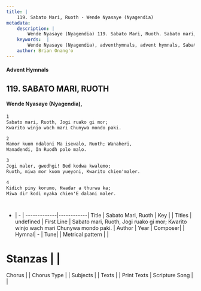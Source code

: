 ```yaml
---
title: |
    119. Sabato Mari, Ruoth - Wende Nyasaye (Nyagendia)
metadata:
    description: |
        Wende Nyasaye (Nyagendia) 119. Sabato Mari, Ruoth. Sabato mari, Ruoth, Jogi ruako gi mor; Kwarito winjo wach mari Chunywa mondo paki.  
    keywords:  |
        Wende Nyasaye (Nyagendia), adventhymnals, advent hymnals, Sabato Mari, Ruoth, Sabato mari, Ruoth, Jogi ruako gi mor; Kwarito winjo wach mari Chunywa mondo paki.. 
    author: Brian Onang'o
---
```


#### Advent Hymnals
## 119. SABATO MARI, RUOTH
####  Wende Nyasaye (Nyagendia),

```txt
1
Sabato mari, Ruoth, Jogi ruako gi mor;
Kwarito winjo wach mari Chunywa mondo paki.

2
Wamor kuom ndaloni Ma isewalo, Ruoth; Wanaheri,
Wanadendi, In Ruodh polo malo.

3
Jogi maler, gwedhgi! Bed kodwa kwalemo;
Ruoth, miwa mor kuom yueyoni, Kwarito chien'maler.

4
Kidich piny korumo, Kwadar a thurwa ka;
Miwa dir kodi nyaka chien'E dalani maler.




```

- |   -  |
-------------|------------|
Title | Sabato Mari, Ruoth |
Key |  |
Titles | undefined |
First Line | Sabato mari, Ruoth, Jogi ruako gi mor; Kwarito winjo wach mari Chunywa mondo paki. |
Author | 
Year | 
Composer| |
Hymnal|  - |
Tune|  |
Metrical pattern | |
# Stanzas |  |
Chorus |  |
Chorus Type |  |
Subjects | |
Texts |  |
Print Texts | 
Scripture Song |  |
    
